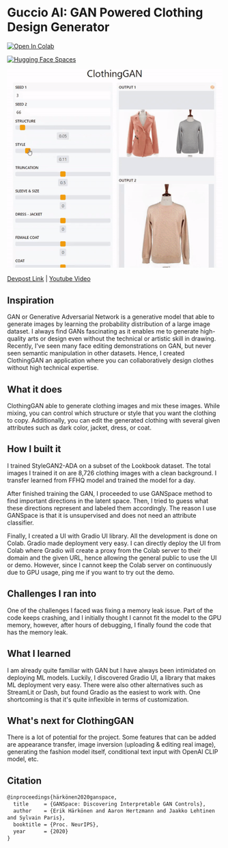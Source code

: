 # Guccio AI: GAN Powered Clothing Design Generator
[![Open In Colab](https://colab.research.google.com/assets/colab-badge.svg)](https://colab.research.google.com/github/AdiNarendra98/AI-for-Fashion/blob/main/Guccio%20AI(Clothing%20Design%20Generator)/ClothingGAN_Demo.ipynb)

[![Hugging Face Spaces](https://img.shields.io/badge/%F0%9F%A4%97%20Hugging%20Face-Spaces-blue)](https://huggingface.co/spaces/mfrashad/ClothingGAN)


![teaser](clothing-gan-thumbnail.gif)

[Devpost Link](https://devpost.com/software/clothinggan) | [Youtube Video](https://www.youtube.com/watch?v=dHuunRnMnMo)

## Inspiration
GAN or Generative Adversarial Network is a generative model that able to generate images by learning the probability distribution of a large image dataset. I always find GANs fascinating as it enables me to generate high-quality arts or design even without the technical or artistic skill in drawing. Recently, I've seen many face editing demonstrations on GAN, but never seen semantic manipulation in other datasets. Hence,  I created ClothingGAN an application where you can collaboratively design clothes without high technical expertise.

## What it does
ClothingGAN able to generate clothing images and mix these images. While mixing, you can control which structure or style that you want the clothing to copy. Additionally, you can edit the generated clothing with several given attributes such as dark color, jacket, dress, or coat.

## How I built it
I trained StyleGAN2-ADA on a subset of the Lookbook dataset. The total images I trained it on are 8,726 clothing images with a clean background. I transfer learned from FFHQ model and trained the model for a day.

After finished training the GAN, I proceeded to use GANSpace method to find important directions in the latent space. Then, I tried to guess what these directions represent and labeled them accordingly. The reason I use GANSpace is that it is unsupervised and does not need an attribute classifier.

Finally, I created a UI with Gradio UI library. All the development is done on Colab. Gradio made deployment very easy. I can directly deploy the UI from Colab where Gradio will create a proxy from the Colab server to their domain and the given URL, hence allowing the general public to use the UI or demo. However, since I cannot keep the Colab server on continuously due to GPU usage, ping me if you want to try out the demo.



## Challenges I ran into
One of the challenges I faced was fixing a memory leak issue. Part of the code keeps crashing, and I initially thought I cannot fit the model to the GPU memory, however, after hours of debugging, I finally found the code that has the memory leak.

## What I learned
I am already quite familiar with GAN but I have always been intimidated on deploying ML models. Luckily, I discovered Gradio UI, a library that makes ML deployment very easy. There were also other alternatives such as StreamLit or Dash, but found Gradio as the easiest to work with. One shortcoming is that it's quite inflexible in terms of customization.

## What's next for ClothingGAN
There is a lot of potential for the project. Some features that can be added are appearance transfer, image inversion (uploading & editing real image), generating the fashion model itself, conditional text input with OpenAI CLIP model, etc.


## Citation
```
@inproceedings{härkönen2020ganspace,
  title     = {GANSpace: Discovering Interpretable GAN Controls},
  author    = {Erik Härkönen and Aaron Hertzmann and Jaakko Lehtinen and Sylvain Paris},
  booktitle = {Proc. NeurIPS},
  year      = {2020}
}
```
